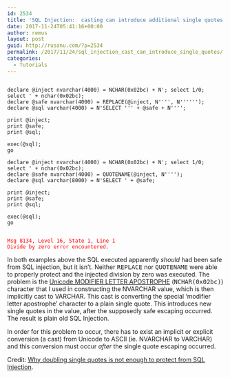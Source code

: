 ```yaml
---
id: 2534
title: 'SQL Injection:  casting can introduce additional single quotes'
date: 2017-11-24T05:41:16+00:00
author: remus
layout: post
guid: http://rusanu.com/?p=2534
permalink: /2017/11/24/sql_injection_cast_can_introduce_single_quotes/
categories:
  - Tutorials
---
```

<pre><code class="prettyprint lang-sql">
declare @inject nvarchar(4000) = NCHAR(0x02bc) + N'; select 1/0; select ' + nchar(0x02bc);
declare @safe nvarchar(4000) = REPLACE(@inject, N'''', N'''''');
declare @sql varchar(4000) = N'SELECT ''' + @safe + N'''';

print @inject;
print @safe;
print @sql;

exec(@sql);
go

declare @inject nvarchar(4000) = NCHAR(0x02bc) + N'; select 1/0; select ' + nchar(0x02bc);
declare @safe nvarchar(4000) = QUOTENAME(@inject, N'''');
declare @sql varchar(8000) = N'SELECT ' + @safe;

print @inject;
print @safe;
print @sql;

exec(@sql);
go
</code></pre>

<pre><code style="color:red">
Msg 8134, Level 16, State 1, Line 1
Divide by zero error encountered.
</code></pre>

In both examples above the SQL executed apparently _should_ had been safe from SQL injection, but it isn&#8217;t. Neither <tt>REPLACE</tt> nor <tt>QUOTENAME</tt> were able to properly protect and the injected division by zero was executed. The problem is the [Unicode MODIFIER LETTER APOSTROPHE](http://www.fileformat.info/info/unicode/char/2bc/index.htm) (<tt>NCHAR(0x02bc)</tt>) character that I used in constructing the NVARCHAR value, which is then implicitly cast to VARCHAR. This cast is converting the special &#8216;modifier letter apostrophe&#8217; character to a plain single quote. This introduces new single quotes in the value, after the supposedly safe escaping occurred. The result is plain old SQL Injection.

In order for this problem to occur, there has to exist an implicit or explicit conversion (a cast) from Unicode to ASCII (ie. NVARCHAR to VARCHAR) and this conversion must occur _after_ the single quote escaping occurred.

Credit: [Why doubling single quotes is not enough to protect from SQL Injection](https://siderite.blogspot.com/2013/01/why-doubling-single-quotes-is-not.html).
